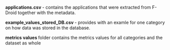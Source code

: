 <b> applications.csv </b> - contains the applications that were extracted from F-Droid together with the metadata.

<b>  example_values_stored_DB.csv </b>  - provides with an examle for one category on how data was stored in the database.

<b>  metrics values </b>  folder contains the metrics values for all categories and the dataset as whole
